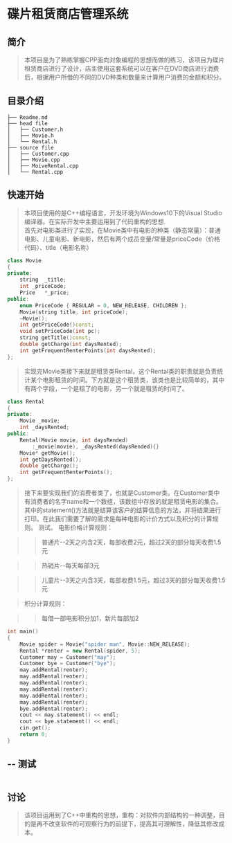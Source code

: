碟片租赁商店管理系统
===
简介
-----
>本项目是为了熟练掌握CPP面向对象编程的思想而做的练习，该项目为碟片租赁商店进行了设计，店主使用这套系统可以在客户在DVD商店进行消费后，根据用户所借的不同的DVD种类和数量来计算用户消费的金额和积分。
   
目录介绍
--
```
├── Readme.md                  
├── head file                      
│   ├── Customer.h
│   ├── Movie.h                            
│   └── Rental.h              
├── source file                  
│   ├── Customer.cpp
│   ├── Movie.cpp  
│   ├── MoiveRental.cpp     
│   └── Rental.cpp
```
快速开始
--
>本项目使用的是C++编程语言，开发环境为Windows10下的Visual Studio编译器。在实际开发中主要运用到了代码重构的思想.<br>首先对电影类进行了实现，在Movie类中有电影的种类（静态常量）：普通电影、儿童电影、新电影，然后有两个成员变量/常量是priceCode（价格代码）、title（电影名称）
``` cpp
class Movie
{
private: 
	string	_title;
	int	_priceCode;
	Price	*_price;
public:
	enum PriceCode { REGULAR = 0, NEW_RELEASE, CHILDREN };
	Movie(string title, int priceCode);
	~Movie();
	int getPriceCode()const;
	void setPriceCode(int pc);
	string getTitle()const;
	double getCharge(int daysRented);
	int getFrequentRenterPoints(int daysRented);
};
```
>实现完Movie类接下来就是租赁类Rental，这个Rental类的职责就是负责统计某个电影租赁的时间。下方就是这个租赁类，该类也是比较简单的，其中有两个字段，一个是租了的电影，另一个就是租赁的时间了。
``` cpp
class Rental
{
private:
	Movie _movie;
	int _daysRented;
public:
	Rental(Movie movie, int daysRended)
		:_movie(movie), _daysRented(daysRended){}
	Movie* getMovie();
	int getDaysRented();
	double getCharge();
	int getFrequentRenterPoints();
};
```
>接下来要实现我们的消费者类了，也就是Customer类。在Customer类中有消费者的名字name和一个数组，该数组中存放的就是租赁电影的集合。其中的statement()方法就是结算该客户的结算信息的方法，并将结果进行打印。在此我们需要了解的需求是每种电影的计价方式以及积分的计算规则。
测试。
>电影价格计算规则：

>>普通片--2天之内含2天，每部收费2元，超过2天的部分每天收费1.5元

>>热销片--每天每部3元　

>>儿童片--3天之内含3天，每部收费1.5元，超过3天的部分每天收费1.5元

>积分计算规则：

>>每借一部电影积分加1，新片每部加2
``` cpp
int main()
{
	Movie spider = Movie("spider man", Movie::NEW_RELEASE);
	Rental *renter = new Rental(spider, 5);
	Customer may = Customer("may");
	Customer bye = Customer("bye");
	may.addRental(renter);
	may.addRental(renter);
	may.addRental(renter);
	may.addRental(renter);
	may.addRental(renter);
	may.addRental(renter);
	bye.addRental(renter);
	cout << may.statement() << endl;
	cout << bye.statement() << endl;
	cin.get();
	return 0;
}

```
--
测试
--
>![]()

讨论
--
>该项目运用到了C++中重构的思想，重构：对软件内部结构的一种调整，目的是再不改变软件的可观察行为的前提下，提高其可理解性，降低其修改成本。
